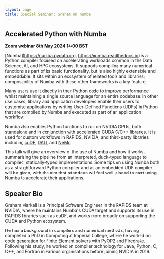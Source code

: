 ```yaml
---
layout: page
title: Special Seminar: Graham on numba
---
```


## Accelerated Python with Numba

**Zoom webinar 8th May 2024 14:00 BST**

[Numba](https://numba.pydata.org, https://numba.readthedocs.io) is a Python compiler focused on accelerating workloads common in the Data Science, AI, and HPC ecosystems. It supports compiling many numerical functions as part of its basic functionality, but is also highly extensible and embeddable. It sits within an ecosystem of related tools and libraries; composability of Numba with these other frameworks is a key feature.

Many users use it directly in their Python code to improve performance whilst maintaining a single source language for an entire codebase. In other use cases, library and application developers enable their users to customise applications by writing User-Defined Functions (UDFs) in Python that are compiled by Numba and executed as part of an application workflow.

Numba also enables Python functions to run on NVIDIA GPUs, both standalone and in conjunction with accelerated CUDA C/C++ libraries. It is used for custom workflows in RAPIDS, NVIDIA, and third-party libraries including [cuDF](https://docs.rapids.ai/api/cudf/stable/), [DALI](https://developer.nvidia.com/dali), and [NeMo](https://www.nvidia.com/en-gb/ai-data-science/products/nemo/).

This talk will give an overview of the use of Numba and how it works, summarising the pipeline from an interpreted, duck-typed language to compiled, statically-typed implementations. Some tips on using Numba both as a straightforward Python compiler and as an embedded UDF compiler will be given, with the aim that attendees will feel well-placed to start using Numba to accelerate their applications.


## Speaker Bio

Graham Markall is a Principal Software Engineer in the RAPIDS team at NVIDIA, where he maintains Numba's CUDA target and supports its use in RAPIDS libraries such as cuDF, and works more broadly on supporting the CUDA and Python ecosystem.

He has a background in compilers and numerical methods, having completed a PhD in Computing at Imperial College, where he worked on code generation for Finite Element solvers with PyOP2 and Firedrake. Following his study, he worked on compiler technology for Java, Python, C, C++, and Fortran in various organisations before joining NVIDIA in 2019.

